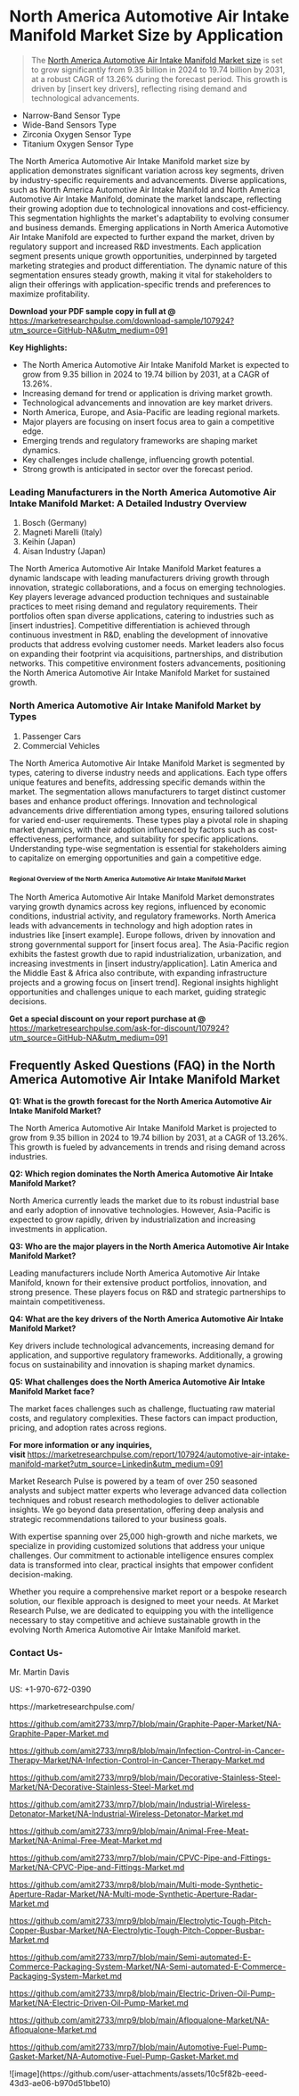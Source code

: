 <h1>North America Automotive Air Intake Manifold Market&nbsp;Size by Application</h1><blockquote><p>The <a href="https://marketresearchpulse.com/download-sample/107924?utm_source=GitHub-NA&amp;utm_medium=091">North America Automotive Air Intake Manifold Market size</a> is set to grow significantly from 9.35 billion in 2024 to 19.74 billion by 2031, at a robust CAGR of 13.26% during the forecast period. This growth is driven by [insert key drivers], reflecting rising demand and technological advancements.</p></blockquote><ul><li>Narrow-Band Sensor Type<li> Wide-Band Sensors Type<li> Zirconia Oxygen Sensor Type<li> Titanium Oxygen Sensor Type</li></ul><p>The North America Automotive Air Intake Manifold market size by application demonstrates significant variation across key segments, driven by industry-specific requirements and advancements. Diverse applications, such as North America Automotive Air Intake Manifold and North America Automotive Air Intake Manifold, dominate the market landscape, reflecting their growing adoption due to technological innovations and cost-efficiency. This segmentation highlights the market's adaptability to evolving consumer and business demands. Emerging applications in North America Automotive Air Intake Manifold are expected to further expand the market, driven by regulatory support and increased R&D investments. Each application segment presents unique growth opportunities, underpinned by targeted marketing strategies and product differentiation. The dynamic nature of this segmentation ensures steady growth, making it vital for stakeholders to align their offerings with application-specific trends and preferences to maximize profitability.</p><p><strong>Download your PDF sample copy in full at @ </strong><a href="https://marketresearchpulse.com/download-sample/107924?utm_source=GitHub-NA&amp;utm_medium=091">https://marketresearchpulse.com/download-sample/107924?utm_source=GitHub-NA&amp;utm_medium=091</a></p><p><strong>Key Highlights: </strong></p><ul><li>The North America Automotive Air Intake Manifold Market is expected to grow from 9.35 billion in 2024 to 19.74 billion by 2031, at a CAGR of 13.26%.</li><li>Increasing demand for trend or application is driving market growth.</li><li>Technological advancements and innovation are key market drivers.</li><li>North America, Europe, and Asia-Pacific are leading regional markets.</li><li>Major players are focusing on insert focus area to gain a competitive edge.</li><li>Emerging trends and regulatory frameworks are shaping market dynamics.</li><li>Key challenges include challenge, influencing growth potential.</li><li>Strong growth is anticipated in sector over the forecast period.</li></ul><h3>Leading Manufacturers in the North America Automotive Air Intake Manifold Market: A Detailed Industry Overview</h3><ol><li>Bosch (Germany)</li><li>Magneti Marelli (Italy)</li><li>Keihin (Japan)</li><li>Aisan Industry (Japan)</li></ol><div class="flex max-w-full flex-col flex-grow"><div class="min-h-8 text-message flex w-full flex-col items-end gap-2 whitespace-normal break-words [.text-message+&amp;]:mt-5" dir="auto" data-message-author-role="assistant" data-message-id="fd8432e4-4910-450d-b182-61b7bfb0a01f" data-message-model-slug="gpt-4o"><div class="flex w-full flex-col gap-1 empty:hidden first:pt-[3px]"><div class="markdown prose w-full break-words dark:prose-invert light"><p>The North America Automotive Air Intake Manifold Market features a dynamic landscape with leading manufacturers driving growth through innovation, strategic collaborations, and a focus on emerging technologies. Key players leverage advanced production techniques and sustainable practices to meet rising demand and regulatory requirements. Their portfolios often span diverse applications, catering to industries such as [insert industries]. Competitive differentiation is achieved through continuous investment in R&amp;D, enabling the development of innovative products that address evolving customer needs. Market leaders also focus on expanding their footprint via acquisitions, partnerships, and distribution networks. This competitive environment fosters advancements, positioning the North America Automotive Air Intake Manifold Market for sustained growth.</p></div></div></div></div><h3>North America Automotive Air Intake Manifold Market by Types</h3><ol><li>Passenger Cars<li> Commercial Vehicles</li></ol><div class="flex max-w-full flex-col flex-grow"><div class="min-h-8 text-message flex w-full flex-col items-end gap-2 whitespace-normal break-words [.text-message+&amp;]:mt-5" dir="auto" data-message-author-role="assistant" data-message-id="084470be-0bb7-4664-bddf-5156b4f41249" data-message-model-slug="gpt-4o-mini"><div class="flex w-full flex-col gap-1 empty:hidden first:pt-[3px]"><div class="markdown prose w-full break-words dark:prose-invert light"><p>The North America Automotive Air Intake Manifold Market is segmented by types, catering to diverse industry needs and applications. Each type offers unique features and benefits, addressing specific demands within the market. The segmentation allows manufacturers to target distinct customer bases and enhance product offerings. Innovation and technological advancements drive differentiation among types, ensuring tailored solutions for varied end-user requirements. These types play a pivotal role in shaping market dynamics, with their adoption influenced by factors such as cost-effectiveness, performance, and suitability for specific applications. Understanding type-wise segmentation is essential for stakeholders aiming to capitalize on emerging opportunities and gain a competitive edge.</p></div></div></div></div><h3><span style="font-size: 11px;">Regional Overview of the North America Automotive Air Intake Manifold Market</span></h3><div class="flex max-w-full flex-col flex-grow"><div class="min-h-8 text-message flex w-full flex-col items-end gap-2 whitespace-normal break-words [.text-message+&amp;]:mt-5" dir="auto" data-message-author-role="assistant" data-message-id="e9038762-ce64-4e30-91c9-9bd413514231" data-message-model-slug="gpt-4o-mini"><div class="flex w-full flex-col gap-1 empty:hidden first:pt-[3px]"><div class="markdown prose w-full break-words dark:prose-invert light"><p>The North America Automotive Air Intake Manifold Market demonstrates varying growth dynamics across key regions, influenced by economic conditions, industrial activity, and regulatory frameworks. North America leads with advancements in technology and high adoption rates in industries like [insert example]. Europe follows, driven by innovation and strong governmental support for [insert focus area]. The Asia-Pacific region exhibits the fastest growth due to rapid industrialization, urbanization, and increasing investments in [insert industry/application]. Latin America and the Middle East &amp; Africa also contribute, with expanding infrastructure projects and a growing focus on [insert trend]. Regional insights highlight opportunities and challenges unique to each market, guiding strategic decisions.</p></div></div></div></div><p><strong>Get a special discount on your report purchase at @ </strong><a href="https://marketresearchpulse.com/ask-for-discount/107924?utm_source=GitHub-NA&amp;utm_medium=091">https://marketresearchpulse.com/ask-for-discount/107924?utm_source=GitHub-NA&amp;utm_medium=091</a></p><h2>Frequently Asked Questions (FAQ) in the North America Automotive Air Intake Manifold Market</h2><p><strong>Q1: What is the growth forecast for the North America Automotive Air Intake Manifold Market?</strong></p><p>The North America Automotive Air Intake Manifold Market is projected to grow from 9.35 billion in 2024 to 19.74 billion by 2031, at a CAGR of 13.26%. This growth is fueled by advancements in trends and rising demand across industries.</p><p><strong>Q2: Which region dominates the North America Automotive Air Intake Manifold Market?</strong></p><p>North America currently leads the market due to its robust industrial base and early adoption of innovative technologies. However, Asia-Pacific is expected to grow rapidly, driven by industrialization and increasing investments in application.</p><p><strong>Q3: Who are the major players in the North America Automotive Air Intake Manifold Market?</strong></p><p>Leading manufacturers include North America Automotive Air Intake Manifold, known for their extensive product portfolios, innovation, and strong presence. These players focus on R&amp;D and strategic partnerships to maintain competitiveness.</p><p><strong>Q4: What are the key drivers of the North America Automotive Air Intake Manifold Market?</strong></p><p>Key drivers include technological advancements, increasing demand for application, and supportive regulatory frameworks. Additionally, a growing focus on sustainability and innovation is shaping market dynamics.</p><p><strong>Q5: What challenges does the North America Automotive Air Intake Manifold Market face?</strong></p><p>The market faces challenges such as challenge, fluctuating raw material costs, and regulatory complexities. These factors can impact production, pricing, and adoption rates across regions.</p><p><strong>For more information or any inquiries, visit&nbsp;</strong><a href="https://marketresearchpulse.com/report/107924/automotive-air-intake-manifold-market?utm_source=Linkedin&utm_medium=091">https://marketresearchpulse.com/report/107924/automotive-air-intake-manifold-market?utm_source=Linkedin&utm_medium=091</a></p><p>Market Research Pulse is powered by a team of over 250 seasoned analysts and subject matter experts who leverage advanced data collection techniques and robust research methodologies to deliver actionable insights. We go beyond data presentation, offering deep analysis and strategic recommendations tailored to your business goals.</p><p>With expertise spanning over 25,000 high-growth and niche markets, we specialize in providing customized solutions that address your unique challenges. Our commitment to actionable intelligence ensures complex data is transformed into clear, practical insights that empower confident decision-making.</p><p>Whether you require a comprehensive market report or a bespoke research solution, our flexible approach is designed to meet your needs. At Market Research Pulse, we are dedicated to equipping you with the intelligence necessary to stay competitive and achieve sustainable growth in the evolving North America Automotive Air Intake Manifold market.</p><h3><strong>Contact Us-</strong></h3><p>Mr. Martin Davis</p><p>US: +1-970-672-0390</p><p>https://marketresearchpulse.com/</p><p><a href="https://github.com/amit2733/mrp7/blob/main/Graphite-Paper-Market/NA-Graphite-Paper-Market.md">https://github.com/amit2733/mrp7/blob/main/Graphite-Paper-Market/NA-Graphite-Paper-Market.md</a></p><p><a href="https://github.com/amit2733/mrp8/blob/main/Infection-Control-in-Cancer-Therapy-Market/NA-Infection-Control-in-Cancer-Therapy-Market.md">https://github.com/amit2733/mrp8/blob/main/Infection-Control-in-Cancer-Therapy-Market/NA-Infection-Control-in-Cancer-Therapy-Market.md</a></p><p><a href="https://github.com/amit2733/mrp9/blob/main/Decorative-Stainless-Steel-Market/NA-Decorative-Stainless-Steel-Market.md">https://github.com/amit2733/mrp9/blob/main/Decorative-Stainless-Steel-Market/NA-Decorative-Stainless-Steel-Market.md</a></p><p><a href="https://github.com/amit2733/mrp7/blob/main/Industrial-Wireless-Detonator-Market/NA-Industrial-Wireless-Detonator-Market.md">https://github.com/amit2733/mrp7/blob/main/Industrial-Wireless-Detonator-Market/NA-Industrial-Wireless-Detonator-Market.md</a></p><p><a href="https://github.com/amit2733/mrp9/blob/main/Animal-Free-Meat-Market/NA-Animal-Free-Meat-Market.md">https://github.com/amit2733/mrp9/blob/main/Animal-Free-Meat-Market/NA-Animal-Free-Meat-Market.md</a></p><p><a href="https://github.com/amit2733/mrp7/blob/main/CPVC-Pipe-and-Fittings-Market/NA-CPVC-Pipe-and-Fittings-Market.md">https://github.com/amit2733/mrp7/blob/main/CPVC-Pipe-and-Fittings-Market/NA-CPVC-Pipe-and-Fittings-Market.md</a></p><p><a href="https://github.com/amit2733/mrp8/blob/main/Multi-mode-Synthetic-Aperture-Radar-Market/NA-Multi-mode-Synthetic-Aperture-Radar-Market.md">https://github.com/amit2733/mrp8/blob/main/Multi-mode-Synthetic-Aperture-Radar-Market/NA-Multi-mode-Synthetic-Aperture-Radar-Market.md</a></p><p><a href="https://github.com/amit2733/mrp9/blob/main/Electrolytic-Tough-Pitch-Copper-Busbar-Market/NA-Electrolytic-Tough-Pitch-Copper-Busbar-Market.md">https://github.com/amit2733/mrp9/blob/main/Electrolytic-Tough-Pitch-Copper-Busbar-Market/NA-Electrolytic-Tough-Pitch-Copper-Busbar-Market.md</a></p><p><a href="https://github.com/amit2733/mrp7/blob/main/Semi-automated-E-Commerce-Packaging-System-Market/NA-Semi-automated-E-Commerce-Packaging-System-Market.md">https://github.com/amit2733/mrp7/blob/main/Semi-automated-E-Commerce-Packaging-System-Market/NA-Semi-automated-E-Commerce-Packaging-System-Market.md</a></p><p><a href="https://github.com/amit2733/mrp8/blob/main/Electric-Driven-Oil-Pump-Market/NA-Electric-Driven-Oil-Pump-Market.md">https://github.com/amit2733/mrp8/blob/main/Electric-Driven-Oil-Pump-Market/NA-Electric-Driven-Oil-Pump-Market.md</a></p><p><a href="https://github.com/amit2733/mrp9/blob/main/Afloqualone-Market/NA-Afloqualone-Market.md">https://github.com/amit2733/mrp9/blob/main/Afloqualone-Market/NA-Afloqualone-Market.md</a></p><p><a href="https://github.com/amit2733/mrp7/blob/main/Automotive-Fuel-Pump-Gasket-Market/NA-Automotive-Fuel-Pump-Gasket-Market.md">https://github.com/amit2733/mrp7/blob/main/Automotive-Fuel-Pump-Gasket-Market/NA-Automotive-Fuel-Pump-Gasket-Market.md</a></p>
![image](https://github.com/user-attachments/assets/10c5f82b-eeed-43d3-ae06-b970d51bbe10)
